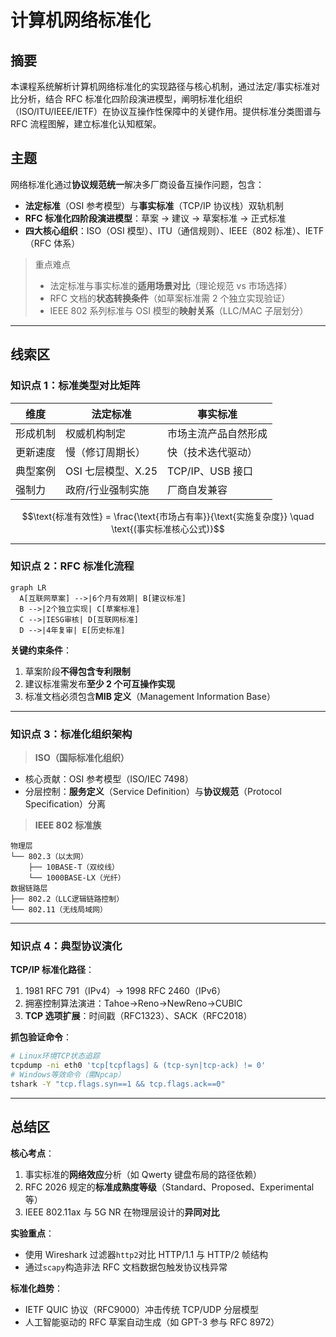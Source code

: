 # 计算机网络标准化

## 摘要

本课程系统解析计算机网络标准化的实现路径与核心机制，通过法定/事实标准对比分析，结合 RFC 标准化四阶段演进模型，阐明标准化组织（ISO/ITU/IEEE/IETF）在协议互操作性保障中的关键作用。提供标准分类图谱与 RFC 流程图解，建立标准化认知框架。

## 主题

网络标准化通过**协议规范统一**解决多厂商设备互操作问题，包含：

- **法定标准**（OSI 参考模型）与**事实标准**（TCP/IP 协议栈）双轨机制
- **RFC 标准化四阶段演进模型**：草案 → 建议 → 草案标准 → 正式标准
- **四大核心组织**：ISO（OSI 模型）、ITU（通信规则）、IEEE（802 标准）、IETF（RFC 体系）

> 重点难点
>
> - 法定标准与事实标准的**适用场景对比**（理论规范 vs 市场选择）
> - RFC 文档的**状态转换条件**（如草案标准需 2 个独立实现验证）
> - IEEE 802 系列标准与 OSI 模型的**映射关系**（LLC/MAC 子层划分）

---

## 线索区

### 知识点 1：标准类型对比矩阵

| 维度     | 法定标准           | 事实标准             |
| -------- | ------------------ | -------------------- |
| 形成机制 | 权威机构制定       | 市场主流产品自然形成 |
| 更新速度 | 慢（修订周期长）   | 快（技术迭代驱动）   |
| 典型案例 | OSI 七层模型、X.25 | TCP/IP、USB 接口     |
| 强制力   | 政府/行业强制实施  | 厂商自发兼容         |

$$\text{标准有效性} = \frac{\text{市场占有率}}{\text{实施复杂度}} \quad \text{(事实标准核心公式)}$$

---

### 知识点 2：RFC 标准化流程

```mermaid
graph LR
  A[互联网草案] -->|6个月有效期| B[建议标准]
  B -->|2个独立实现| C[草案标准]
  C -->|IESG审核| D[互联网标准]
  D -->|4年复审| E[历史标准]
```

**关键约束条件**：

1. 草案阶段**不得包含专利限制**
2. 建议标准需发布**至少 2 个可互操作实现**
3. 标准文档必须包含**MIB 定义**（Management Information Base）

---

### 知识点 3：标准化组织架构

> **ISO（国际标准化组织）**

- 核心贡献：OSI 参考模型（ISO/IEC 7498）
- 分层控制：**服务定义**（Service Definition）与**协议规范**（Protocol Specification）分离

> **IEEE 802 标准族**

```plaintext
物理层
└── 802.3（以太网）
    ├── 10BASE-T（双绞线）
    └── 1000BASE-LX（光纤）
数据链路层
├── 802.2（LLC逻辑链路控制）
└── 802.11（无线局域网）
```

---

### 知识点 4：典型协议演化

**TCP/IP 标准化路径**：

1. 1981 RFC 791（IPv4）→ 1998 RFC 2460（IPv6）
2. 拥塞控制算法演进：Tahoe→Reno→NewReno→CUBIC
3. **TCP 选项扩展**：时间戳（RFC1323）、SACK（RFC2018）

**抓包验证命令**：

```bash
# Linux环境TCP状态追踪
tcpdump -ni eth0 'tcp[tcpflags] & (tcp-syn|tcp-ack) != 0'
# Windows等效命令（需Npcap）
tshark -Y "tcp.flags.syn==1 && tcp.flags.ack==0"
```

---

## 总结区

**核心考点**：

1. 事实标准的**网络效应**分析（如 Qwerty 键盘布局的路径依赖）
2. RFC 2026 规定的**标准成熟度等级**（Standard、Proposed、Experimental 等）
3. IEEE 802.11ax 与 5G NR 在物理层设计的**异同对比**

**实验重点**：

- 使用 Wireshark 过滤器`http2`对比 HTTP/1.1 与 HTTP/2 帧结构
- 通过`scapy`构造非法 RFC 文档数据包触发协议栈异常

**标准化趋势**：

- IETF QUIC 协议（RFC9000）冲击传统 TCP/UDP 分层模型
- 人工智能驱动的 RFC 草案自动生成（如 GPT-3 参与 RFC 8972）
